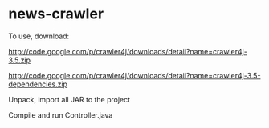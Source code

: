 news-crawler
============


To use, download:

http://code.google.com/p/crawler4j/downloads/detail?name=crawler4j-3.5.zip

http://code.google.com/p/crawler4j/downloads/detail?name=crawler4j-3.5-dependencies.zip

Unpack, import all JAR to the project

Compile and run Controller.java
